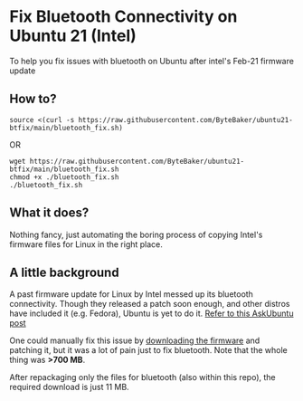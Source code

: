 # Fix Bluetooth Connectivity on Ubuntu 21 (Intel)
To help you fix issues with bluetooth on Ubuntu after intel's Feb-21 firmware update

## How to?
```
source <(curl -s https://raw.githubusercontent.com/ByteBaker/ubuntu21-btfix/main/bluetooth_fix.sh)
```
OR
```
wget https://raw.githubusercontent.com/ByteBaker/ubuntu21-btfix/main/bluetooth_fix.sh
chmod +x ./bluetooth_fix.sh
./bluetooth_fix.sh
```


## What it does?
Nothing fancy, just automating the boring process of copying Intel's firmware files for Linux in the right place.

## A little background
A past firmware update for Linux by Intel messed up its bluetooth connectivity. Though they released a patch soon enough, and other distros have included it (e.g. Fedora), Ubuntu is yet to do it. [Refer to this AskUbuntu post](https://askubuntu.com/questions/1342148/bluetooth-audio-problems-on-21-04)

One could manually fix this issue by [downloading the firmware](https://git.kernel.org/pub/scm/linux/kernel/git/firmware/linux-firmware.git) and patching it, but it was a lot of pain just to fix bluetooth. Note that the whole thing was **>700 MB**.

After repackaging only the files for bluetooth (also within this repo), the required download is just 11 MB.
